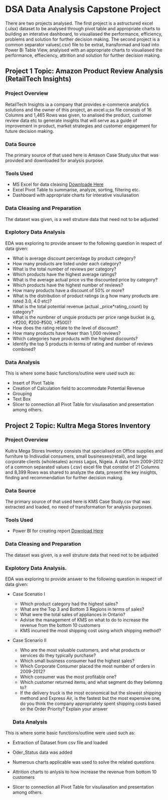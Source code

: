 # DSA Data Analysis Capstone Project
There are two projects analysed.  The first project is a astructured excel (.ulsx) dataset to be analysed through pivot table and appropriate charts to building an interative dashboard, to visualiased the performance, efficiency, problems and solution for further decision making.  The second project is a common separator values(.csv) file to be extrat, transformad and load into Power Bi Table View, analyised with an appropriate charts to visualiased the performance, effieciency, attrition and solution for further decision making. 

## Project 1 Topic: Amazon Product Review Analysis (RetailTech Insights)

### Project Overview
RetailTech Insights ia a company that provides e-commerce analytics solutions and the owner of this project, an excel.u;sx file consists of 16 Columns and 1,465 Rows was given, to analised the product, customer review data etc to generate insights that will serve as a guide of improvement in product, market strategies and customer engagement for future decision making.

### Data Source
The primary source of that used here is Amason Case Study.ulsx that was provided and downloaded for analysis purpose.

### Tools Used
- MS Excel for data cleasing [Downloade Here](https:www.microsoft.com)
- Excel Pivot Table to summarise, analyze, sorting, filtering etc.
- Dashboard with appropriate charts for interative visuliasation

### Data Cleasing and Preparation
The dataset was given, is a well struture data that need not to be adjusted

### Explotory Data Analysis
EDA was exploring to provide answer to the following question in respect of data given:
-  What is average discount percentage by product category?
-  How many products are listed under each category?
-  What is the total number of reviews per category?
-  Which products have the highest average ratings?
-  What is the average actual price vs the discounted price by category?
-  Which products have the highest number of reviews?
-  How many products have a discount of 50% or more?
-  What is the distribution of product ratings (e.g how many products are rated 3.0, 4.0 etc)?
-  What is the total potential revenue (actual _price*rating_count) by category?
-  What is the numbner of unquie products per price range bucket (e.g, <₹200, ₹200-₹500, >₹500)?
-  How does the rating relate to the level of discount?
-  How many products have fewer than 1,000 reviews?
-  Which categories have products with the highest discounts?
-  Identify the top 5 products in terms of rating and number of reviews combined?

### Data Analysis
This is where some basic functions/outline were used such as:
-  Insert of Pivot Table
-  Creation of Calculation field to accommodate Potential Revenue
-  Grouping
-  Text Box
-  Slicer to connection all Pivot Table for visuliasation and presentation among others.


##  Project 2 Topic: Kultra Mega Stores Inventory

### Project Overview
Kultra Mega Stores Invetory consists that specialised on Office supplies and furniture to Indivudial consumers, small businesses(retail), and large corporate clients (wholesales) across Lagos, Nigeia.  A data from 2009-2012 of a common separated values (.csv) excel file that constist of 21 Columns and 8,399 Rows was shared to analyze the data, present the key insights, finding and recommendation for further decision making.

### Data Source
The primary source of that used here is KMS Case Study.csv that was extracted and loaded, no need of transformation for analysis purposes.

### Tools Used
- Power BI for creating report [Download Here](https://www.microsoft.com/en-us/download/details.aspx?id=58494)

### Data Cleasing and Preparation
The dataset was given, is a well struture data that need not to be adjusted

### Explotory Data Analysis.
EDA was exploring to provide answer to the following question in respect of data given:
- Case Scenatio I
    - Which product category had the highest sales?
    - What are the Top 3 and Bottom 3 Regions in terms of sales?
    - What were the total sales of appliances in Ontario?
    - Advise the management of KMS on what to do to increase the revenue from the bottom 10 customers
    - KMS incurred the most shipping cost using which shipping method?
    
- Case Scenario II
    - Who are the most valuable customers, and what products or services do they typically purchase?
    - Which small business consumer had the highest sales?
    - Which Corporate Consumer placed the most number of orders in 2009-2012?
    - Which consumer was the most profitable one?
    - Which customer returned items, and what segment do they belomng to?
    - If the delivery truck is the most economical but the slowest shipping methond and Express Air, is the fastest but the most expensive one, do you think the company appropriately spent shipping costs based on the Order Priority? Explain your answer

  ### Data Analysis
This is where some basic functions/outline were used such as:
-  Extraction of Dataset from csv file and loaded
-  Oder_Status data was added 
-  Numerous charts applicable was used to solve the related questions
-  Attrition charts to anlysis to how increase the revenue from bottom 10 customers

-  Slicer to connection all Pivot Table for visuliasation and presentation among others.
